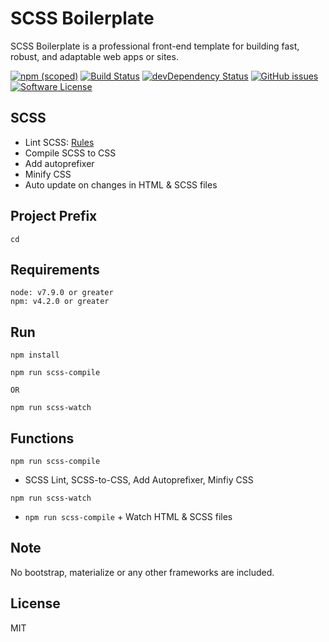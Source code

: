 # SCSS Boilerplate
SCSS Boilerplate is a professional front-end template for building fast, robust, and adaptable web apps or sites.

[![npm (scoped)](https://img.shields.io/npm/v/@cycle/core.svg)](https://github.com/imransilvake/SCSS-Boilerplate)
[![Build Status](https://travis-ci.org/imransilvake/SCSS-Boilerplate.svg?branch=master)](#)
[![devDependency Status](https://david-dm.org/h5bp/html5-boilerplate/dev-status.svg)](#)
[![GitHub issues](https://img.shields.io/github/issues/imransilvake/SCSS-Boilerplate.svg)](https://github.com/imransilvake/SCSS-Boilerplate/issues)
[![Software License](https://img.shields.io/badge/license-MIT-blue.svg)](LICENSE)


## SCSS
  - Lint SCSS: [Rules](https://stylelint.io/user-guide/rules/)
  - Compile SCSS to CSS
  - Add autoprefixer
  - Minify CSS
  - Auto update on changes in HTML & SCSS files

## Project Prefix
`cd`

## Requirements
```
node: v7.9.0 or greater
npm: v4.2.0 or greater
```

## Run
```
npm install
```
```
npm run scss-compile

OR

npm run scss-watch
```

## Functions

`npm run scss-compile`
  - SCSS Lint, SCSS-to-CSS, Add Autoprefixer, Minfiy CSS

`npm run scss-watch`
  - `npm run scss-compile` + Watch HTML & SCSS files

## Note
No bootstrap, materialize or any other frameworks are included.

## License
MIT
